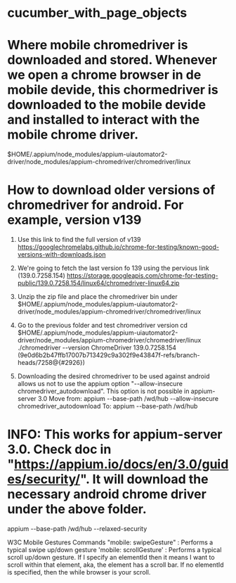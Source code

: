 # cucumber_with_page_objects

# Where mobile chromedriver is downloaded and stored. Whenever we open a chrome browser in de mobile devide, this chormedriver is downloaded to the mobile devide and installed to interact with the mobile chrome driver.
$HOME/.appium/node_modules/appium-uiautomator2-driver/node_modules/appium-chromedriver/chromedriver/linux

# How to download older versions of chromedriver for android. For example, version v139
1) Use this link to find the full version of v139
https://googlechromelabs.github.io/chrome-for-testing/known-good-versions-with-downloads.json

2) We're going to fetch the last version fo 139 using the pervious link (139.0.7258.154)
https://storage.googleapis.com/chrome-for-testing-public/139.0.7258.154/linux64/chromedriver-linux64.zip

3) Unzip the zip file and place the chromedriver bin under $HOME/.appium/node_modules/appium-uiautomator2-driver/node_modules/appium-chromedriver/chromedriver/linux

4) Go to the previous folder and test chromedriver version
cd $HOME/.appium/node_modules/appium-uiautomator2-driver/node_modules/appium-chromedriver/chromedriver/linux
./chromedriver --version
ChromeDriver 139.0.7258.154 (9e0d6b2b47ffb17007b713429c9a302f9e43847f-refs/branch-heads/7258@{#2926})

5) Downloading the desired chromedriver to be used against android allows us not to use the appium option "--allow-insecure chromedriver_autodownload". This option is not possible in appium-server 3.0
Move from:
appium --base-path /wd/hub --allow-insecure chromedriver_autodownload
To:
appium --base-path /wd/hub


# INFO: This works for appium-server 3.0. Check doc in "https://appium.io/docs/en/3.0/guides/security/". It will download the necessary android chrome driver under the above folder.
appium --base-path /wd/hub --relaxed-security


W3C Mobile Gestures Commands
"mobile: swipeGesture" : Performs a typical swipe up/down gesture
'mobile: scrollGesture' : Performs a typical scroll up/down gesture. If I specify an elementId then it means I want to scroll within that element, aka, the element has a scroll bar. If no elementId is specified, then the while browser is your scroll.
